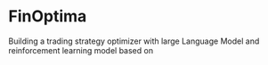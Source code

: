 # FinOptima
Building a trading strategy optimizer with large Language Model and reinforcement learning 
model based on
